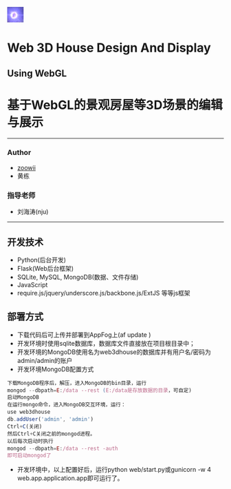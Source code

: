 ![3dhouse](static/img/favicon.ico)
# Web 3D House Design And Display
## Using WebGL
# 基于WebGL的景观房屋等3D场景的编辑与展示
---
### Author
* [zoowii](https://github.com/zoowii)
* 黄栋

### 指导老师
* 刘海涛(nju)

---
## 开发技术
* Python(后台开发)
* Flask(Web后台框架)
* SQLite, MySQL, MongoDB(数据、文件存储)
* JavaScript
* require.js/jquery/underscore.js/backbone.js/ExtJS 等等js框架

## 部署方式
* 下载代码后可上传并部署到AppFog上(af update <project-name>)
* 开发环境时使用sqlite数据库，数据库文件直接放在项目根目录中；
* 开发环境的MongoDB使用名为web3dhouse的数据库并有用户名/密码为admin/admin的账户
* 开发环境MongoDB配置方式
```JavaScript
下载MongoDB程序后，解压，进入MongoDB的bin目录，运行
mongod --dbpath=E:/data --rest (E:/data是存放数据的目录，可自定)
启动MongoDB
在运行mongo命令，进入MongoDB交互环境，运行：
use web3dhouse
db.addUser('admin', 'admin')
Ctrl+C(关闭)
然后Ctrl+C关闭之前的mongod进程。
以后每次启动时执行
mongod --dbpath=E:/data --rest -auth
即可启动mongod了
```

* 开发环境中，以上配置好后，运行python web/start.py或gunicorn -w 4 web.app.application.app即可运行了。
